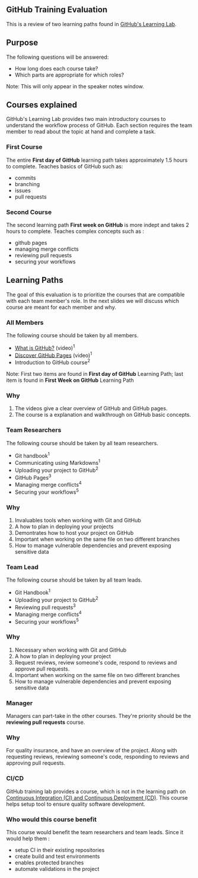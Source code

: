 ## GitHub Training Evaluation

This is a review of two learning paths found in [GitHub's Learning Lab](https://lab.github.com/githubtraining/paths).



## Purpose

The following questions will be answered: 
  - How long does each course take?
  - Which parts are appropriate for which roles?
  
Note: This will only appear in the speaker notes window.



## Courses explained

GitHub's Learning Lab provides two main introductory courses to understand the workflow process of GitHub.
Each section requires the team member to read about the topic at hand and complete a task.


### First Course

The entire **First day of GitHub** learning path takes approximately 1.5 hours to complete. Teaches basics of GitHub such as:
  - commits
  - branching
  - issues
  - pull requests


### Second Course

The second learning path **First week on GitHub** is more indept and takes 2 hours to complete. Teaches complex concepts such as :
  - github pages
  - managing merge conflicts
  - reviewing pull requests 
  - securing your workflows



## Learning Paths
  
The goal of this evaluation is to prioritize the courses that are compatible with each team member's role. 
In the next slides we will discuss which course are meant for each member and why.




### All Members

The following course should be taken by all members. 
  - [What is GitHub?](https://www.youtube.com/watch?v=w3jLJU7DT5E&feature=youtu.be) (video)<sup>1</sup>
  - [Discover GitHub Pages](https://www.youtube.com/watch?v=2MsN8gpT6jY&feature=youtu.be) (video)<sup>1</sup>
  - Introduction to GitHub course<sup>2</sup>

  
Note: First two items are found in **First day of GitHub** Learning Path; last item is found in **First Week on GitHub** Learning Path


### Why

1. The videos give a clear overview of GitHub and GitHub pages. 
2. The course is a explanation and walkthrough on GitHub basic concepts.




### Team Researchers

The following course should be taken by all team researchers. 
  - Git handbook<sup>1</sup>
  - Communicating using Markdowns<sup>1</sup>
  - Uploading your project to GitHub<sup>2</sup>
  - GitHub Pages<sup>3</sup>
  - Managing merge conflicts<sup>4</sup>
  - Securing your workflows<sup>5</sup>
  


### Why

1. Invaluables tools when working with Git and GitHub
2. A how to plan in deploying your projects
3. Demontrates how to host your project on GitHub 
4. Important when working on the same file on two different branches
5. How to manage vulnerable dependencies and prevent exposing sensitive data




### Team Lead

The following course should be taken by all team leads.
  - Git Handbook<sup>1</sup>
  - Uploading your project to GitHub<sup>2</sup>
  - Reviewing pull requests<sup>3</sup>
  - Managing merge conflicts<sup>4</sup>
  - Securing your workflows<sup>5</sup>


  
### Why

1. Necessary when working with Git and GitHub
2. A how to plan in deploying your project
3. Request reviews, review someone's code, respond to reviews and approve pull requests.  
4. Important when working on the same file on two different branches
5. How to manage vulnerable dependencies and prevent exposing sensitive data




### Manager

Managers can part-take in the other courses. They're priority should be the **reviewing pull requests** course.


### Why

For quality insurance, and have an overview of the project. Along with requesting reviews, reviewing someone's code, responding to reviews and approving pull requests.




### CI/CD

GitHub training lab provides a course, which is not in the learning path on [Continuous Integration (CI) and Continuous Deployment (CD)](https://lab.github.com/githubtraining/continuous-integration-with-travis-ci).
This course helps setup tool to ensure quality software development. 


### Who would this course benefit
This course would benefit the team researchers and team leads. Since it would help them :
  - setup CI in their existing repositories
  - create build and test environments
  - enables protected branches
  - automate validations in the project
